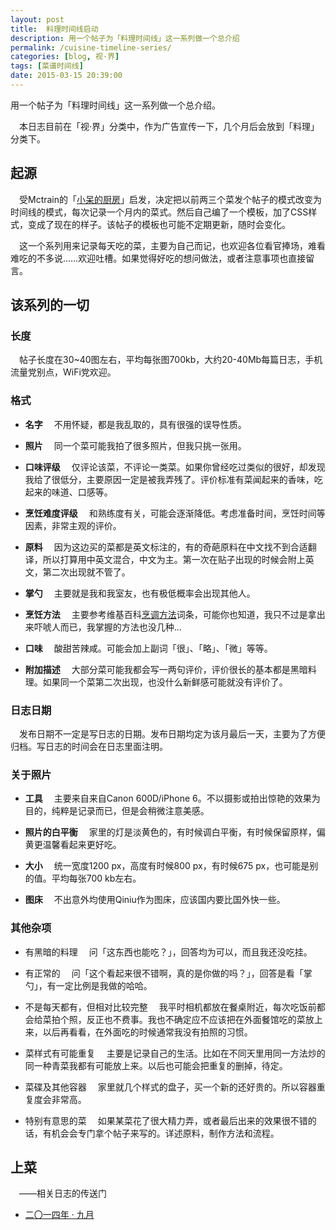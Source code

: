 ```yaml
---
layout: post
title:  料理时间线启动
description: 用一个帖子为「料理时间线」这一系列做一个总介绍
permalink: /cuisine-timeline-series/
categories: [blog, 视·界]
tags: [菜谱时间线]
date: 2015-03-15 20:39:00
--- 
```


<pre>用一个帖子为「料理时间线」这一系列做一个总介绍。</pre>

　本日志目前在「视·界」分类中，作为广告宣传一下，几个月后会放到「料理」分类下。

## 起源

　受Mctrain的「[小呆的厨房](http://ytliu.info/love-kitchen/)」启发，决定把以前两三个菜发个帖子的模式改变为时间线的模式，每次记录一个月内的菜式。然后自己编了一个模板，加了CSS样式，变成了现在的样子。该帖子的模板也可能不定期更新，随时会变化。

　这一个系列用来记录每天吃的菜，主要为自己而记，也欢迎各位看官捧场，难看难吃的不多说……欢迎吐槽。如果觉得好吃的想问做法，或者注意事项也直接留言。

## 该系列的一切

### 长度

　帖子长度在30~40图左右，平均每张图700kb，大约20-40Mb每篇日志，手机流量党别点，WiFi党欢迎。

### 格式

- **名字**
　不用怀疑，都是我乱取的，具有很强的误导性质。

- **照片**
　同一个菜可能我拍了很多照片，但我只挑一张用。

- **口味评级**
　仅评论该菜，不评论一类菜。如果你曾经吃过类似的很好，却发现我给了很低分，主要原因一定是被我弄残了。评价标准有菜闻起来的香味，吃起来的味道、口感等。

- **烹饪难度评级**
　和熟练度有关，可能会逐渐降低。考虑准备时间，烹饪时间等因素，非常主观的评价。

- **原料**
　因为这边买的菜都是英文标注的，有的奇葩原料在中文找不到合适翻译，所以打算用中英文混合，中文为主。第一次在贴子出现的时候会附上英文，第二次出现就不管了。

- **掌勺**
　主要就是我和我室友，也有极低概率会出现其他人。

- **烹饪方法** 
　主要参考维基百科[烹调方法](https://zh.wikipedia.org/wiki/Category:%E7%83%B9%E8%B0%83%E6%96%B9%E6%B3%95)词条，可能你也知道，我只不过是拿出来吓唬人而已，我掌握的方法也没几种…

- **口味** 
　酸甜苦辣咸。可能会加上副词「很」、「略」、「微」等等。

- **附加描述**
　大部分菜可能我都会写一两句评价，评价很长的基本都是黑暗料理。如果同一个菜第二次出现，也没什么新鲜感可能就没有评价了。

### 日志日期

　发布日期不一定是写日志的日期。发布日期均定为该月最后一天，主要为了方便归档。写日志的时间会在日志里面注明。

### 关于照片

- **工具**
　主要来自来自Canon 600D/iPhone 6。不以摄影或拍出惊艳的效果为目的，纯粹是记录而已，但是会稍微注意美感。

- **照片的白平衡**
　家里的灯是淡黄色的，有时候调白平衡，有时候保留原样，偏黄更温馨看起来更好吃。

- **大小**
　统一宽度1200 px，高度有时候800 px，有时候675 px，也可能是别的值。平均每张700 kb左右。

- **图床**
　不出意外均使用Qiniu作为图床，应该国内要比国外快一些。

### 其他杂项

- 有黑暗的料理
　问「这东西也能吃？」，回答均为可以，而且我还没吃挂。

- 有正常的
　问「这个看起来很不错啊，真的是你做的吗？」，回答是看「掌勺」，有一定比例是我做的哈哈。

- 不是每天都有，但相对比较完整
　我平时相机都放在餐桌附近，每次吃饭前都会给菜拍个照，反正也不费事。我也不确定应不应该把在外面餐馆吃的菜放上来，以后再看看，在外面吃的时候通常我没有拍照的习惯。

- 菜样式有可能重复
　主要是记录自己的生活。比如在不同天里用同一方法炒的同一种青菜我都有可能放上来。以后也可能会把重复的删掉，待定。

- 菜碟及其他容器
　家里就几个样式的盘子，买一个新的还好贵的。所以容器重复度会非常高。

- 特别有意思的菜
　如果某菜花了很大精力弄，或者最后出来的效果很不错的话，有机会会专门拿个帖子来写的。详述原料，制作方法和流程。

## 上菜

　——相关日志的传送门

- [二〇一四年 · 九月](http://dlyang.me/cuisine-2014-09/)
